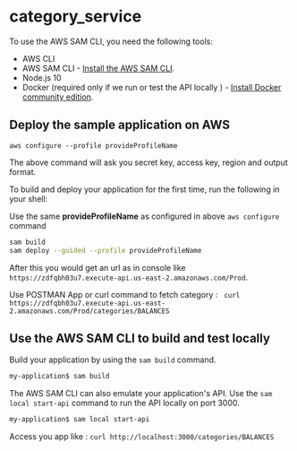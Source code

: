 # category_service

To use the AWS SAM CLI, you need the following tools:

* AWS CLI
* AWS SAM CLI - [Install the AWS SAM CLI](https://docs.aws.amazon.com/serverless-application-model/latest/developerguide/serverless-sam-cli-install.html).
* Node.js 10
* Docker (required only if we run or test the API locally ) - [Install Docker community edition](https://hub.docker.com/search/?type=edition&offering=community).

## Deploy the sample application on AWS

```
aws configure --profile provideProfileName
```
The above command will ask you secret key, access key, region and output format.


To build and deploy your application for the first time, run the following in your shell:

Use the same **provideProfileName** as configured in above `aws configure ` command 

```bash
sam build
sam deploy --guided --profile provideProfileName
```
After this you would get an url as in console like `https://zdfqbh03u7.execute-api.us-east-2.amazonaws.com/Prod`. 

Use POSTMAN App or curl command to fetch category  :  ` curl https://zdfqbh03u7.execute-api.us-east-2.amazonaws.com/Prod/categories/BALANCES`


## Use the AWS SAM CLI to build and test locally

Build your application by using the `sam build` command.

```bash
my-application$ sam build
```

The AWS SAM CLI can also emulate your application's API. Use the `sam local start-api` command to run the API locally on port 3000.

```bash
my-application$ sam local start-api
```

Access you app like : `curl http://localhost:3000/categories/BALANCES`